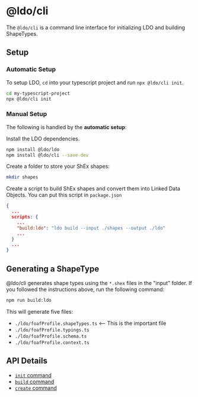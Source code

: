 # @ldo/cli

The `@ldo/cli` is a command line interface for initializing LDO and building ShapeTypes.

## Setup

### Automatic Setup
To setup LDO, `cd` into your typescript project and run `npx @ldo/cli init`.

```bash
cd my-typescript-project
npx @ldo/cli init
```

### Manual Setup
The following is handled by the __automatic setup__:

Install the LDO dependencies.
```bash
npm install @ldo/ldo
npm install @ldo/cli --save-dev
```

Create a folder to store your ShEx shapes:
```bash
mkdir shapes
```

Create a script to build ShEx shapes and convert them into Linked Data Objects. You can put this script in `package.json`
```json
{
  ...
  scripts: {
    ...
    "build:ldo": "ldo build --input ./shapes --output ./ldo"
    ...
  }
  ...
}
```

## Generating a ShapeType

@ldo/cli generates shape types using the `*.shex` files in the "input" folder. If you followed the instructions above, run the following command:

```bash
npm run build:ldo
```

This will generate five files:
 - `./ldo/foafProfile.shapeTypes.ts` <-- This is the important file
 - `./ldo/foafProfile.typings.ts`
 - `./ldo/foafProfile.schema.ts`
 - `./ldo/foafProfile.context.ts`

## API Details
 - [`init` command](init.md)
 - [`build` command](build.md)
 - [`create` command](create.md)